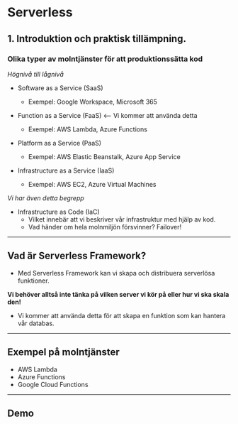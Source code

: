 # Serverless

## 1. Introduktion och praktisk tillämpning.

### Olika typer av molntjänster för att produktionssätta kod

*Högnivå till lågnivå*

- Software as a Service (SaaS)
    - Exempel: Google Workspace, Microsoft 365

- Function as a Service (FaaS) <-- Vi kommer att använda detta
    - Exempel: AWS Lambda, Azure Functions

- Platform as a Service (PaaS)
    - Exempel: AWS Elastic Beanstalk, Azure App Service

- Infrastructure as a Service (IaaS)
    - Exempel: AWS EC2, Azure Virtual Machines    

*Vi har även detta begrepp*

- Infrastructure as Code (IaC)
    - Vilket innebär att vi beskriver vår infrastruktur med hjälp av kod.
    - Vad händer om hela molnmiljön försvinner? Failover!

---

## Vad är Serverless Framework?

- Med Serverless Framework kan vi skapa och distribuera serverlösa funktioner.

**Vi behöver alltså inte tänka på vilken server vi kör på eller hur vi ska skala den!**

- Vi kommer att använda detta för att skapa en funktion som kan hantera vår databas.

---

## Exempel på molntjänster

- AWS Lambda
- Azure Functions
- Google Cloud Functions

---

## Demo

